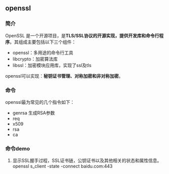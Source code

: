 ## openssl

### 简介
OpenSSL 是一个开源项目，是**TLS/SSL协议的开源实现，提供开发库和命令行程序**。其组成主要包括以下三个组件：

* openssl：多用途的命令行工具
* libcrypto：加密算法库
* libssl：加密模块应用库，实现了ssl及tls

openssl可以实现：**秘钥证书管理、对称加密和非对称加密**。

### 命令

openssl最为常见的几个指令如下：

* genrsa 生成RSA参数
* req
* x509
* rsa
* ca

### 命令demo
1. 显示SSL握手过程，SSL证书链，公钥证书以及其他相关的状态和属性信息。
openssl s_client -state -connect baidu.com:443